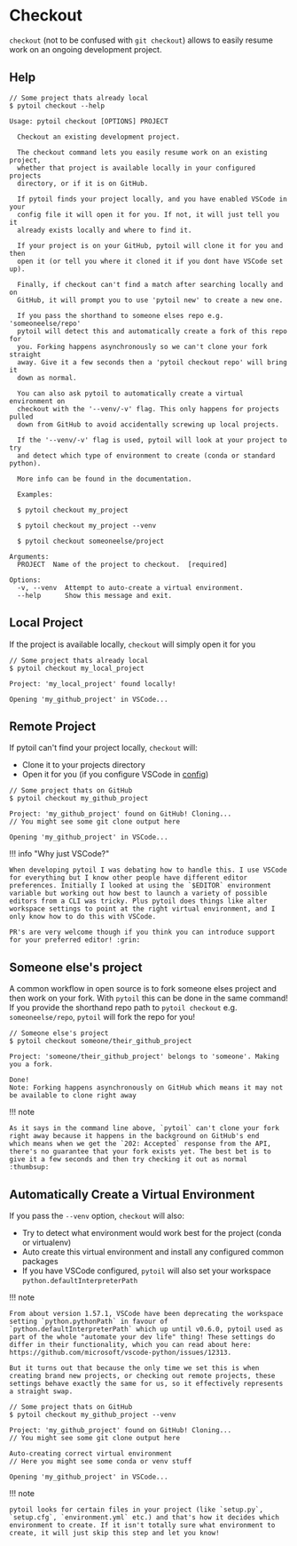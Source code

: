 # Checkout

`checkout` (not to be confused with `git checkout`) allows to easily resume work on an ongoing development project.

## Help

<div class="termy">

```console
// Some project thats already local
$ pytoil checkout --help

Usage: pytoil checkout [OPTIONS] PROJECT

  Checkout an existing development project.

  The checkout command lets you easily resume work on an existing project,
  whether that project is available locally in your configured projects
  directory, or if it is on GitHub.

  If pytoil finds your project locally, and you have enabled VSCode in your
  config file it will open it for you. If not, it will just tell you it
  already exists locally and where to find it.

  If your project is on your GitHub, pytoil will clone it for you and then
  open it (or tell you where it cloned it if you dont have VSCode set up).

  Finally, if checkout can't find a match after searching locally and on
  GitHub, it will prompt you to use 'pytoil new' to create a new one.

  If you pass the shorthand to someone elses repo e.g. 'someoneelse/repo'
  pytoil will detect this and automatically create a fork of this repo for
  you. Forking happens asynchronously so we can't clone your fork straight
  away. Give it a few seconds then a 'pytoil checkout repo' will bring it
  down as normal.

  You can also ask pytoil to automatically create a virtual environment on
  checkout with the '--venv/-v' flag. This only happens for projects pulled
  down from GitHub to avoid accidentally screwing up local projects.

  If the '--venv/-v' flag is used, pytoil will look at your project to try
  and detect which type of environment to create (conda or standard python).

  More info can be found in the documentation.

  Examples:

  $ pytoil checkout my_project

  $ pytoil checkout my_project --venv

  $ pytoil checkout someoneelse/project

Arguments:
  PROJECT  Name of the project to checkout.  [required]

Options:
  -v, --venv  Attempt to auto-create a virtual environment.
  --help      Show this message and exit.

```

</div>

## Local Project

If the project is available locally, `checkout` will simply open it for you

<div class="termy">

```console
// Some project thats already local
$ pytoil checkout my_local_project

Project: 'my_local_project' found locally!

Opening 'my_github_project' in VSCode...
```

</div>

## Remote Project

If pytoil can't find your project locally, `checkout` will:

* Clone it to your projects directory
* Open it for you (if you configure VSCode in [config])

<div class="termy">

```console
// Some project thats on GitHub
$ pytoil checkout my_github_project

Project: 'my_github_project' found on GitHub! Cloning...
// You might see some git clone output here

Opening 'my_github_project' in VSCode...
```

</div>

!!! info "Why just VSCode?"

    When developing pytoil I was debating how to handle this. I use VSCode for everything but I know other people have different editor preferences. Initially I looked at using the `$EDITOR` environment variable but working out how best to launch a variety of possible editors from a CLI was tricky. Plus pytoil does things like alter workspace settings to point at the right virtual environment, and I only know how to do this with VSCode.

    PR's are very welcome though if you think you can introduce support for your preferred editor! :grin:

## Someone else's project

A common workflow in open source is to fork someone elses project and then work on your fork. With `pytoil` this can be done in the same command! If you provide the shorthand repo path to `pytoil checkout` e.g. `someoneelse/repo`, `pytoil` will fork the repo for you!

<div class="termy">

```console
// Someone else's project
$ pytoil checkout someone/their_github_project

Project: 'someone/their_github_project' belongs to 'someone'. Making you a fork.

Done!
Note: Forking happens asynchronously on GitHub which means it may not be available to clone right away
```

</div>

!!! note

    As it says in the command line above, `pytoil` can't clone your fork right away because it happens in the background on GitHub's end
    which means when we get the `202: Accepted` response from the API, there's no guarantee that your fork exists yet. The best bet is to give it a few seconds and then try checking it out as normal :thumbsup:

## Automatically Create a Virtual Environment

If you pass the `--venv` option, `checkout` will also:

* Try to detect what environment would work best for the project (conda or virtualenv)
* Auto create this virtual environment and install any configured common packages
* If you have VSCode configured, `pytoil` will also set your workspace `python.defaultInterpreterPath`

!!! note

    From about version 1.57.1, VSCode have been deprecating the workspace setting `python.pythonPath` in favour of `python.defaultInterpreterPath` which up until v0.6.0, pytoil used as part of the whole "automate your dev life" thing! These settings do differ in their functionality, which you can read about here: https://github.com/microsoft/vscode-python/issues/12313.

    But it turns out that because the only time we set this is when creating brand new projects, or checking out remote projects, these settings behave exactly the same for us, so it effectively represents a straight swap.

<div class="termy">

```console
// Some project thats on GitHub
$ pytoil checkout my_github_project --venv

Project: 'my_github_project' found on GitHub! Cloning...
// You might see some git clone output here

Auto-creating correct virtual environment
// Here you might see some conda or venv stuff

Opening 'my_github_project' in VSCode...
```

</div>

!!! note

    pytoil looks for certain files in your project (like `setup.py`, `setup.cfg`, `environment.yml` etc.) and that's how it decides which environment to create. If it isn't totally sure what environment to create, it will just skip this step and let you know!

[config]: ../config.md
